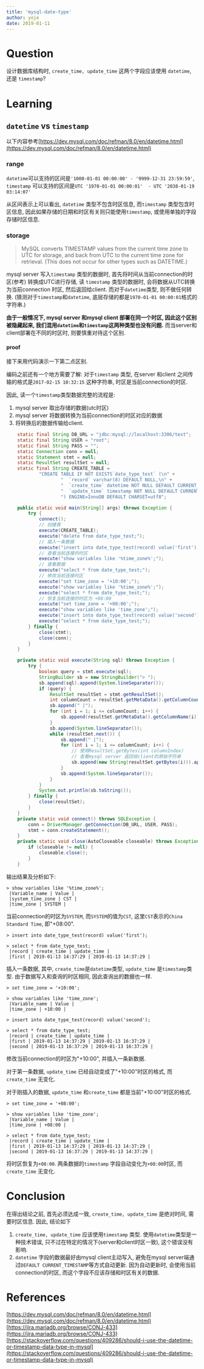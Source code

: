 ```yaml
---
title: 'mysql-date-type'
author: yoje
date: 2019-01-11
---
```


# Question
设计数据库结构时, `create_time, update_time` 这两个字段应该使用 `datetime`, 还是 `timestamp`?

# Learning
## `datetime` vs `timestamp`
以下内容参考[https://dev.mysql.com/doc/refman/8.0/en/datetime.html](https://dev.mysql.com/doc/refman/8.0/en/datetime.html)
### range
`datetime`可以支持的区间是`'1000-01-01 00:00:00' - '9999-12-31 23:59:59'`, `timestamp` 可以支持的区间是`UTC '1970-01-01 00:00:01'  - UTC '2038-01-19 03:14:07'`

从区间表示上可以看出, `datetime` 类型不包含时区信息, 而`timestamp` 类型包含时区信息, 因此如果存储的日期和时区有关则只能使用`timestamp`, 或使用单独的字段存储时区信息.

### storage
> MySQL converts TIMESTAMP values from the current time zone to UTC for storage, and back from UTC to the current time zone for retrieval. (This does not occur for other types such as DATETIME.)

mysql server 写入`timestamp` 类型的数据时, 首先将时间从当前connection的时区(参考[]()) 转换成UTC进行存储, 读 `timestamp` 类型的数据时, 会将数据从UTC转换为当前connection 时区, 然后返回给client. 而对于`datetime`类型, 则不做任何转换. (猜测对于`timestamp`和`datetime`, 底层存储的都是`1970-01-01 00:00:01`格式的字符串.)

**由于一般情况下, mysql server 和mysql client 部署在同一个时区, 因此这个区别被隐藏起来, 我们混用`datetime`和`timestamp`这两种类型也没有问题.** 而当server和client部署在不同的时区时, 则要慎重对待这个区别.

#### proof
接下来用代码演示一下第二点区别.

编码之前还有一个地方需要了解: 对于`timestamp` 类型, 在server 和client 之间传输的格式是`2017-02-15 10:32:15` 这种字符串, 时区是当前connection的时区.

因此, 读一个`timestamp`类型数据完整的流程是:
1. mysql server 取出存储的数据(utc时区)
2. mysql server 将数据转换为当前connection的时区对应的数据
3. 将转换后的数据传输给client.

```java
    static final String DB_URL = "jdbc:mysql://localhost:3306/test";
    static final String USER = "root";
    static final String PASS = "";
    static Connection conn = null;
    static Statement stmt = null;
    static ResultSet resultSet = null;
    static final String CREATE_TABLE =
            "CREATE TABLE IF NOT EXISTS`date_type_test` (\n" +
                    "  `record` varchar(8) DEFAULT NULL,\n" +
                    "  `create_time` datetime NOT NULL DEFAULT CURRENT_TIMESTAMP,\n" +
                    "  `update_time` timestamp NOT NULL DEFAULT CURRENT_TIMESTAMP ON UPDATE CURRENT_TIMESTAMP\n" +
                    ") ENGINE=InnoDB DEFAULT CHARSET=utf8";

    public static void main(String[] args) throws Exception {
        try {
            connect();
            // 创建表
            execute(CREATE_TABLE);
            execute("delete from date_type_test;");
            // 插入一条数据
            execute("insert into date_type_test(record) value('first');");
            // 查看当前连接的时区
            execute("show variables like '%time_zone%';");
            // 查看数据
            execute("select * from date_type_test;");
            // 修改当前连接时区
            execute("set time_zone = '+10:00';");
            execute("show variables like '%time_zone%';");
            execute("select * from date_type_test;");
            // 恢复当前连接的时区为 +08:00
            execute("set time_zone = '+08:00';");
            execute("show variables like 'time_zone';");
            execute("insert into date_type_test(record) value('second');");
            execute("select * from date_type_test;");
        } finally {
            close(stmt);
            close(conn);
        }
    }

    private static void execute(String sql) throws Exception {
        try {
            boolean query = stmt.execute(sql);
            StringBuilder sb = new StringBuilder("> ");
            sb.append(sql).append(System.lineSeparator());
            if (query) {
                ResultSet resultSet = stmt.getResultSet();
                int columnCount = resultSet.getMetaData().getColumnCount();
                sb.append(" |");
                for (int i = 1; i <= columnCount; i++) {
                    sb.append(resultSet.getMetaData().getColumnName(i)).append(" | ");
                }
                sb.append(System.lineSeparator());
                while (resultSet.next()) {
                    sb.append(" |");
                    for (int i = 1; i <= columnCount; i++) {
                        // 使用ResultSet.getBytes(int columnIndex)
                        // 查看mysql server 返回给client的原始字符串
                        sb.append(new String(resultSet.getBytes(i))).append(" | ");
                    }
                    sb.append(System.lineSeparator());
                }
            }
            System.out.println(sb.toString());
        } finally {
            close(resultSet);
        }
    }
    private static void connect() throws SQLException {
        conn = DriverManager.getConnection(DB_URL, USER, PASS);
        stmt = conn.createStatement();
    }
    private static void close(AutoCloseable closeable) throws Exception {
        if (closeable != null) {
            closeable.close();
        }
    }
```

输出结果及分析如下:
```text
> show variables like '%time_zone%';
 |Variable_name | Value |
 |system_time_zone | CST |
 |time_zone | SYSTEM |
```
当前connection的时区为`SYSTEM`, 而`SYSTEM`的值为`CST`, 这里`CST`表示的`China Standard Time`, 即"+08:00".

```text
> insert into date_type_test(record) value('first');

> select * from date_type_test;
 |record | create_time | update_time |
 |first | 2019-01-13 14:37:29 | 2019-01-13 14:37:29 |
```
插入一条数据, 其中, `create_time`是`datetime`类型, `update_time` 是`timestamp`类型. 由于数据写入和查询的时区相同, 因此查询出的数据也一样.

```text
> set time_zone = '+10:00';

> show variables like 'time_zone';
 |Variable_name | Value |
 |time_zone | +10:00 |

> insert into date_type_test(record) value('second');

> select * from date_type_test;
 |record | create_time | update_time |
 |first | 2019-01-13 14:37:29 | 2019-01-13 16:37:29 |
 |second | 2019-01-13 16:37:29 | 2019-01-13 16:37:29 |
```
修改当前connection的时区为"+10:00",  并插入一条新数据.

对于第一条数据, `update_time` 已经自动变成了"+10:00"时区的格式, 而`create_time` 无变化.

对于刚插入的数据, `update_time` 和`create_time` 都是当前"+10:00"时区的格式.

```text
> set time_zone = '+08:00';

> show variables like 'time_zone';
 |Variable_name | Value |
 |time_zone | +08:00 |

> select * from date_type_test;
 |record | create_time | update_time |
 |first | 2019-01-13 14:37:29 | 2019-01-13 14:37:29 |
 |second | 2019-01-13 16:37:29 | 2019-01-13 14:37:29 |
```
将时区恢复为`+08:00`. 两条数据的`timestamp` 字段自动变化为`+08:00`时区, 而`create_time` 无变化.

# Conclusion
在得出结论之前, 首先必须达成一致, `create_time, update_time` 是绝对时间, 需要时区信息. 因此, 结论如下
1. `create_time, update_time` 应该使用`timestamp` 类型.
   使用`datetime`类型是一种技术错误, 只不过在特定的情况下(server和client时区一致), 这个错误没有影响.
2. `datetime` 字段的数据最好由mysql client主动写入, 避免在mysql server端通过`DEFAULT CURRENT_TIMESTAMP`等方式自动更新.
   因为自动更新时, 会使用当前connection的时区, 而这个字段不应该存储和时区有关的数据.

# References
[https://dev.mysql.com/doc/refman/8.0/en/datetime.html](https://dev.mysql.com/doc/refman/8.0/en/datetime.html)
[https://jira.mariadb.org/browse/CONJ-433](https://jira.mariadb.org/browse/CONJ-433)
[https://stackoverflow.com/questions/409286/should-i-use-the-datetime-or-timestamp-data-type-in-mysql](https://stackoverflow.com/questions/409286/should-i-use-the-datetime-or-timestamp-data-type-in-mysql)

